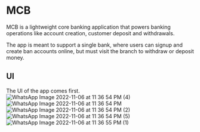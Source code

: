 # MCB

MCB is a lightweight core banking application that powers banking operations like account creation, customer deposit and withdrawals.

The app is meant to support a single bank, where users can signup and create ban accounts online, but must visit the branch to withdraw or deposit money.

## UI

The UI of the app comes first.
![WhatsApp Image 2022-11-06 at 11 36 54 PM (4)](https://user-images.githubusercontent.com/81613701/200896064-215e1ab3-e441-43db-9ec0-e6184529a365.jpeg)
![WhatsApp Image 2022-11-06 at 11 36 54 PM](https://user-images.githubusercontent.com/81613701/200896218-28026b5a-ed32-4571-b2e1-e5d12988e596.jpeg)
![WhatsApp Image 2022-11-06 at 11 36 54 PM (2)](https://user-images.githubusercontent.com/81613701/200896532-6cddb1b2-e240-4bba-9dce-5a0ba63606da.jpeg)
![WhatsApp Image 2022-11-06 at 11 36 54 PM (5)](https://user-images.githubusercontent.com/81613701/200896613-959fd207-905d-4da5-be43-f649725a3f93.jpeg)
![WhatsApp Image 2022-11-06 at 11 36 55 PM (1)](https://user-images.githubusercontent.com/81613701/200896717-5d02b55a-5ac3-46e7-bc37-e864d09514cf.jpeg)
